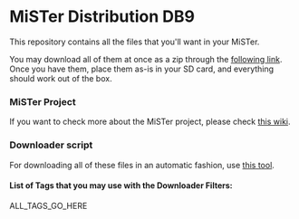 # MiSTer Distribution DB9

This repository contains all the files that you'll want in your MiSTer.

You may download all of them at once as a zip through the [following link](https://github.com/MiSTer-DB9/Distribution_MiSTer/archive/refs/heads/main.zip). Once you have them, place them as-is in your SD card, and everything should work out of the box.

### MiSTer Project

If you want to check more about the MiSTer project, please check [this wiki](https://github.com/MiSTer-devel/Main_MiSTer/wiki).

### Downloader script

For downloading all of these files in an automatic fashion, use [this tool](https://github.com/MiSTer-devel/Downloader_MiSTer).

#### List of Tags that you may use with the Downloader Filters:

ALL_TAGS_GO_HERE
